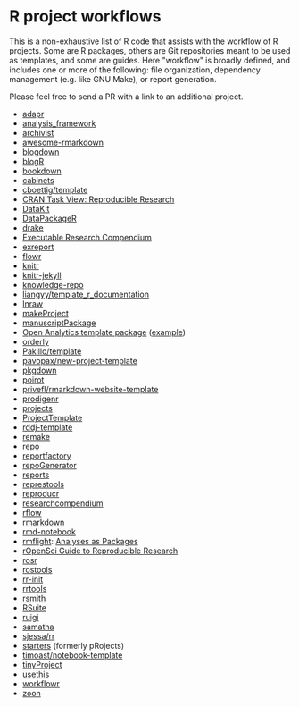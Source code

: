# R project workflows

This is a non-exhaustive list of R code that assists with the workflow of R
projects. Some are R packages, others are Git repositories meant to be used as
templates, and some are guides. Here "workflow" is broadly defined, and includes
one or more of the following: file organization, dependency management (e.g.
like GNU Make), or report generation.

Please feel free to send a PR with a link to an additional project.

* [adapr][]
* [analysis_framework][]
* [archivist][]
* [awesome-rmarkdown][]
* [blogdown][]
* [blogR][]
* [bookdown][]
* [cabinets][]
* [cboettig/template][]
* [CRAN Task View: Reproducible Research][cran-rr]
* [DataKit][]
* [DataPackageR][]
* [drake][]
* [Executable Research Compendium][erc]
* [exreport][]
* [flowr][]
* [knitr][]
* [knitr-jekyll][]
* [knowledge-repo][]
* [liangyy/template_r_documentation][]
* [lnraw][]
* [makeProject][]
* [manuscriptPackage][]
* [Open Analytics template package][openanalytics] ([example][openanalytics-ex])
* [orderly][]
* [Pakillo/template][]
* [pavopax/new-project-template][]
* [pkgdown][]
* [poirot][]
* [privefl/rmarkdown-website-template][]
* [prodigenr][]
* [projects][]
* [ProjectTemplate][]
* [rddj-template][]
* [remake][]
* [repo][]
* [reportfactory][]
* [repoGenerator][]
* [reports][]
* [represtools][]
* [reproducr][]
* [researchcompendium][]
* [rflow][]
* [rmarkdown][]
* [rmd-notebook][]
* [rmflight][]: [Analyses as Packages][rmflight-post]
* [rOpenSci Guide to Reproducible Research][rOpenSci]
* [rosr][]
* [rostools][]
* [rr-init][]
* [rrtools][]
* [rsmith][]
* [RSuite][]
* [ruigi][]
* [samatha][]
* [sjessa/rr][]
* [starters][] (formerly pRojects)
* [timoast/notebook-template][]
* [tinyProject][]
* [usethis][]
* [workflowr][]
* [zoon][]

[adapr]: https://github.com/gelfondjal/adapr
[analysis_framework]: https://github.com/jimhester/analysis_framework
[archivist]: https://pbiecek.github.io/archivist/
[awesome-rmarkdown]: https://github.com/harryprince/awesome-rmarkdown
[blogdown]: https://github.com/rstudio/blogdown
[blogR]: https://github.com/rmflight/blogR
[bookdown]: https://github.com/rstudio/bookdown
[cabinets]: https://github.com/nt-williams/cabinets
[cboettig/template]: https://github.com/cboettig/template
[cran-rr]: https://cran.r-project.org/web/views/ReproducibleResearch.html
[DataKit]: https://github.com/associatedpress/datakit-core
[DataPackageR]: https://github.com/ropensci/DataPackageR
[drake]: https://ropensci.github.io/drake/
[erc]: http://o2r.info/erc-spec/
[exreport]: https://github.com/jacintoArias/exreport
[flowr]: https://github.com/sahilseth/flowr
[knitr]: https://github.com/yihui/knitr
[knitr-jekyll]: https://github.com/yihui/knitr-jekyll
[knowledge-repo]: https://github.com/airbnb/knowledge-repo
[liangyy/template_r_documentation]: https://github.com/liangyy/template_r_documentation
[lnraw]: https://github.com/mmadsen/lnraw
[makeProject]: https://cran.r-project.org/web/packages/makeProject/index.html
[manuscriptPackage]: https://github.com/jhollist/manuscriptPackage
[openanalytics]: https://www.openanalytics.eu/blog/2017/11/21/r-template-package/
[openanalytics-ex]: https://github.com/openanalytics/useR2017_templatePackageExample
[orderly]: https://github.com/vimc/orderly
[Pakillo/template]: https://github.com/Pakillo/template
[pavopax/new-project-template]: https://github.com/pavopax/new-project-template
[pkgdown]: https://github.com/r-lib/pkgdown
[poirot]: https://github.com/ramnathv/poirot
[privefl/rmarkdown-website-template]: https://github.com/privefl/rmarkdown-website-template
[prodigenr]: https://github.com/lwjohnst86/prodigenr
[projects]: https://github.com/NikKrieger/projects
[ProjectTemplate]: https://github.com/johnmyleswhite/ProjectTemplate
[rddj-template]: https://github.com/grssnbchr/rddj-template
[remake]: https://github.com/richfitz/remake
[repo]: https://github.com/franapoli/repo
[reportfactory]: https://github.com/reconhub/reportfactory
[repoGenerator]: https://github.com/jaredlander/RepoGenerator
[reports]: https://github.com/trinker/reports
[represtools]: https://github.com/PirateGrunt/represtools
[reproducr]: https://github.com/jschultecloos/reproducr
[researchcompendium]: https://github.com/benmarwick/researchcompendium
[rflow]: https://github.com/numeract/rflow
[rmarkdown]: http://rmarkdown.rstudio.com/
[rmd-notebook]: https://github.com/lmullen/rmd-notebook
[rmflight]: https://github.com/rmflight
[rmflight-post]: https://rmflight.github.io/posts/2014/07/analyses_as_packages.html
[rOpenSci]: https://ropensci.github.io/reproducibility-guide/
[rosr]: https://github.com/pzhaonet/rosr
[rostools]: https://github.com/lwjohnst86/rostools
[rr-init]: https://github.com/Reproducible-Science-Curriculum/rr-init
[rrtools]: https://github.com/benmarwick/rrtools
[rsmith]: https://github.com/hadley/rsmith
[RSuite]: http://rsuite.io
[ruigi]: https://github.com/kirillseva/ruigi
[samatha]: https://github.com/DASpringate/samatha
[sjessa/rr]: https://github.com/sjessa/rr
[starters]: https://github.com/lockedata/starters
[timoast/notebook-template]: https://github.com/timoast/notebook-template
[tinyProject]: https://github.com/FrancoisGuillem/tinyProject
[usethis]: http://usethis.r-lib.org/
[workflowr]: https://jdblischak.github.io/workflowr/
[zoon]: https://github.com/zoonproject/zoon

